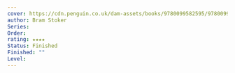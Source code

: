```yaml
---
cover: https://cdn.penguin.co.uk/dam-assets/books/9780099582595/9780099582595-jacket-large.jpg
author: Bram Stoker
Series: 
Order: 
rating: ★★★★
Status: Finished
Finished: ""
Level:
---
```









